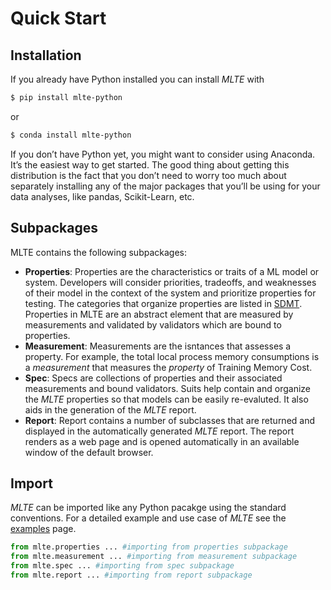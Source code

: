 # Quick Start

## Installation

If you already have Python installed you can install *MLTE* with

```bash
$ pip install mlte-python
```
or

```bash
$ conda install mlte-python
```

If you don’t have Python yet, you might want to consider using Anaconda. It’s the easiest way to get started. The good thing about getting this distribution is the fact that you don’t need to worry too much about separately installing any of the major packages that you’ll be using for your data analyses, like pandas, Scikit-Learn, etc.

## Subpackages
MLTE contains the following subpackages:
- **Properties**: Properties are the characteristics or traits of a ML model or system. Developers will consider priorities, tradeoffs, and weaknesses of their model in the context of the system and prioritize properties for testing. The categories that organize properties are listed in [SDMT](https://github.com/mlte-team/a2it/blob/master/framework/1_SDMT.md). Properties in MLTE are an abstract element that are measured by measurements and validated by validators which are bound to properties. 
- **Measurement**: Measurements are the isntances that assesses a property. For example, the total local process memory consumptions is a *measurement* that measures the *property* of Training Memory Cost. 
- **Spec**: Specs are collections of properties and their associated measurements and bound validators. Suits help contain and organize the *MLTE* properties so that models can be easily re-evaluted. It also aids in the generation of the *MLTE* report. 
- **Report**: Report contains a number of subclasses that are returned and displayed in the automatically generated *MLTE* report. The report renders as a web page and is opened automatically in an available window of the default browser. 

## Import
*MLTE* can be imported like any Python pacakge using the standard conventions. For a detailed example and use case of *MLTE* see the [examples](https://mlte.readthedocs.io/en/latest/examples.html) page.

```python
from mlte.properties ... #importing from properties subpackage
from mlte.measurement ... #importing from measurement subpackage
from mlte.spec ... #importing from spec subpackage
from mlte.report ... #importing from report subpackage
```
